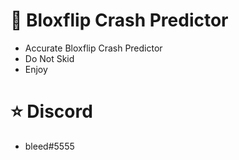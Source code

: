 # 🚀 Bloxflip Crash Predictor
 - Accurate Bloxflip Crash Predictor
 - Do Not Skid
 - Enjoy

# ⭐ Discord
 - bleed#5555
